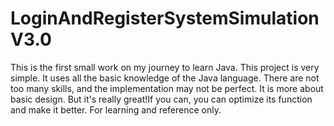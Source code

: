 # LoginAndRegisterSystemSimulationV3.0
This is the first small work on my journey to learn Java. This project is very simple. It uses all the basic knowledge of the Java language. There are not too many skills, and the implementation may not be perfect. It is more about basic design. But it's really great!If you can, you can optimize its function and make it better. For learning and reference only.

